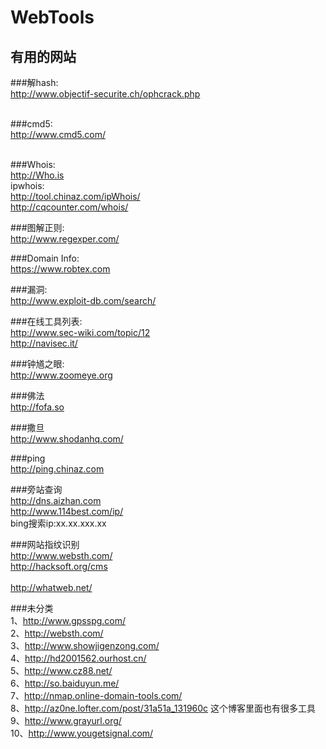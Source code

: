 WebTools
========

有用的网站
---------------------------------------------------------------------------

###解hash:<br/>
http://www.objectif-securite.ch/ophcrack.php</br>
</br>


###cmd5:</br>
http://www.cmd5.com/</br>
</br>

###Whois:<br/>
http://Who.is<br/>
ipwhois:<br/>
http://tool.chinaz.com/ipWhois/<br/>
http://cqcounter.com/whois/<br/>



###图解正则:</br>
http://www.regexper.com/</br>

###Domain Info:</br>
https://www.robtex.com</br>

###漏洞:</br>
http://www.exploit-db.com/search/</br>


###在线工具列表:</br>
http://www.sec-wiki.com/topic/12</br>
http://navisec.it/</br>



###钟馗之眼:</br>
http://www.zoomeye.org</br>


###佛法</br>
http://fofa.so</br>

###撒旦</br>
http://www.shodanhq.com/</br>

###ping </br>
http://ping.chinaz.com</br>

###旁站查询 </br>
http://dns.aizhan.com</br>
http://www.114best.com/ip/</br>
bing搜索ip:xx.xx.xxx.xx</br>

###网站指纹识别</br>
http://www.websth.com/</br> 
http://hacksoft.org/cms</br>     
http://whatweb.net/</br>

###未分类</br>
1、http://www.gpsspg.com/</br>
2、http://websth.com/</br>
3、http://www.showjigenzong.com/</br>
4、http://hd2001562.ourhost.cn/</br>
5、http://www.cz88.net/</br>
6、http://so.baiduyun.me/</br>
7、http://nmap.online-domain-tools.com/</br>
8、http://az0ne.lofter.com/post/31a51a_131960c 这个博客里面也有很多工具</br>
9、http://www.grayurl.org/</br>
10、http://www.yougetsignal.com/</br>

